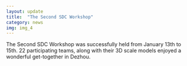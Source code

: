 ```yaml
---
layout: update
title:  "The Second SDC Workshop"
category: news
img: img_4
---
```


The Second SDC Workshop was successfully held from January 13th to 15th. 22 participating teams, along with their 3D scale models enjoyed a wonderful get-together in Dezhou.